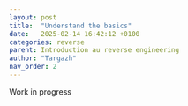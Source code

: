 ```yaml
---
layout: post
title:  "Understand the basics"
date:   2025-02-14 16:42:12 +0100
categories: reverse
parent: Introduction au reverse engineering
author: "Targazh"
nav_order: 2
---
```


Work in progress